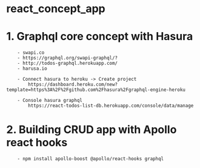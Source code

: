 # react_concept_app

#   1. Graphql core concept with Hasura
        - swapi.co
        - https://graphql.org/swapi-graphql/?
        - http://todos-graphql.herokuapp.com/
        - harusa.io        
        
        - Connect hasura to heroku -> Create project
            https://dashboard.heroku.com/new?template=https%3A%2F%2Fgithub.com%2Fhasura%2Fgraphql-engine-heroku

        - Console hasura graphql
            https://react-todos-list-db.herokuapp.com/console/data/manage

#   2. Building CRUD app with Apollo react hooks
        - npm install apollo-boost @apollo/react-hooks graphql